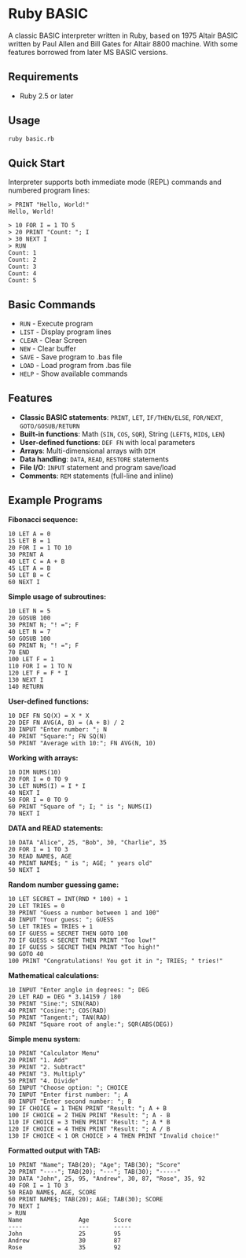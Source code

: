 # Ruby BASIC

A classic BASIC interpreter written in Ruby, based on 1975 Altair BASIC written by Paul Allen and Bill Gates for Altair 8800 machine.
With some features borrowed from later MS BASIC versions. 

## Requirements

- Ruby 2.5 or later

## Usage

```bash
ruby basic.rb
```

## Quick Start

Interpreter supports both immediate mode (REPL) commands and numbered program lines:

```basic
> PRINT "Hello, World!"
Hello, World!

> 10 FOR I = 1 TO 5
> 20 PRINT "Count: "; I
> 30 NEXT I
> RUN
Count: 1
Count: 2
Count: 3
Count: 4
Count: 5
```

## Basic Commands

- `RUN` - Execute program
- `LIST` - Display program lines
- `CLEAR` - Clear Screen
- `NEW` - Clear buffer
- `SAVE` - Save program to .bas file
- `LOAD` - Load program from .bas file
- `HELP` - Show available commands

## Features

- **Classic BASIC statements**: `PRINT`, `LET`, `IF/THEN/ELSE`, `FOR/NEXT`, `GOTO/GOSUB/RETURN`
- **Built-in functions**: Math (`SIN`, `COS`, `SQR`), String (`LEFT$`, `MID$`, `LEN`)
- **User-defined functions**: `DEF FN` with local parameters
- **Arrays**: Multi-dimensional arrays with `DIM`
- **Data handling**: `DATA`, `READ`, `RESTORE` statements
- **File I/O**: `INPUT` statement and program save/load
- **Comments**: `REM` statements (full-line and inline)

## Example Programs

**Fibonacci sequence:**
```basic
10 LET A = 0
15 LET B = 1
20 FOR I = 1 TO 10
30 PRINT A
40 LET C = A + B
45 LET A = B
50 LET B = C
60 NEXT I
```

**Simple usage of subroutines:**
```basic
10 LET N = 5
20 GOSUB 100  
30 PRINT N; "! ="; F
40 LET N = 7
50 GOSUB 100  
60 PRINT N; "! ="; F
70 END
100 LET F = 1
110 FOR I = 1 TO N
120 LET F = F * I
130 NEXT I
140 RETURN
```

**User-defined functions:**
```basic
10 DEF FN SQ(X) = X * X
20 DEF FN AVG(A, B) = (A + B) / 2
30 INPUT "Enter number: "; N
40 PRINT "Square:"; FN SQ(N)
50 PRINT "Average with 10:"; FN AVG(N, 10)
```

**Working with arrays:**
```basic
10 DIM NUMS(10)
20 FOR I = 0 TO 9
30 LET NUMS(I) = I * I
40 NEXT I
50 FOR I = 0 TO 9
60 PRINT "Square of "; I; " is "; NUMS(I)
70 NEXT I
```
**DATA and READ statements:**
```basic
10 DATA "Alice", 25, "Bob", 30, "Charlie", 35
20 FOR I = 1 TO 3
30 READ NAME$, AGE
40 PRINT NAME$; " is "; AGE; " years old"
50 NEXT I
```

**Random number guessing game:**
```basic
10 LET SECRET = INT(RND * 100) + 1
20 LET TRIES = 0
30 PRINT "Guess a number between 1 and 100"
40 INPUT "Your guess: "; GUESS
50 LET TRIES = TRIES + 1
60 IF GUESS = SECRET THEN GOTO 100
70 IF GUESS < SECRET THEN PRINT "Too low!"
80 IF GUESS > SECRET THEN PRINT "Too high!"
90 GOTO 40
100 PRINT "Congratulations! You got it in "; TRIES; " tries!"
```

**Mathematical calculations:**
```basic
10 INPUT "Enter angle in degrees: "; DEG
20 LET RAD = DEG * 3.14159 / 180
30 PRINT "Sine:"; SIN(RAD)
40 PRINT "Cosine:"; COS(RAD)
50 PRINT "Tangent:"; TAN(RAD)
60 PRINT "Square root of angle:"; SQR(ABS(DEG))
```

**Simple menu system:**
```basic
10 PRINT "Calculator Menu"
20 PRINT "1. Add"
30 PRINT "2. Subtract"  
40 PRINT "3. Multiply"
50 PRINT "4. Divide"
60 INPUT "Choose option: "; CHOICE
70 INPUT "Enter first number: "; A
80 INPUT "Enter second number: "; B
90 IF CHOICE = 1 THEN PRINT "Result: "; A + B
100 IF CHOICE = 2 THEN PRINT "Result: "; A - B
110 IF CHOICE = 3 THEN PRINT "Result: "; A * B
120 IF CHOICE = 4 THEN PRINT "Result: "; A / B
130 IF CHOICE < 1 OR CHOICE > 4 THEN PRINT "Invalid choice!"
```

**Formatted output with TAB:**
```basic
10 PRINT "Name"; TAB(20); "Age"; TAB(30); "Score"
20 PRINT "----"; TAB(20); "---"; TAB(30); "-----"
30 DATA "John", 25, 95, "Andrew", 30, 87, "Rose", 35, 92
40 FOR I = 1 TO 3
50 READ NAME$, AGE, SCORE
60 PRINT NAME$; TAB(20); AGE; TAB(30); SCORE
70 NEXT I
> RUN
Name                Age       Score
----                ---       -----
John                25        95
Andrew              30        87
Rose                35        92
```
